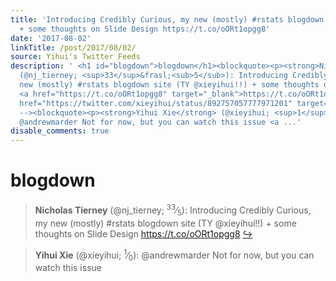 ```yaml
---
title: 'Introducing Credibly Curious, my new (mostly) #rstats blogdown site (TY @xieyihui!!)
  + some thoughts on Slide Design https://t.co/oORt1opgg8'
date: '2017-08-02'
linkTitle: /post/2017/08/02/
source: Yihui's Twitter Feeds
description: ' <h1 id="blogdown">blogdown</h1><blockquote><p><strong>Nicholas Tierney</strong>
  (@nj_tierney; <sup>33</sup>&frasl;<sub>5</sub>): Introducing Credibly Curious, my
  new (mostly) #rstats blogdown site (TY @xieyihui!!) + some thoughts on Slide Design
  <a href="https://t.co/oORt1opgg8" target="_blank">https://t.co/oORt1opgg8</a> <a
  href="https://twitter.com/xieyihui/status/892757057777971201" target="_blank">&#8618;</a></p></blockquote><!--
  --><blockquote><p><strong>Yihui Xie</strong> (@xieyihui; <sup>1</sup>&frasl;<sub>0</sub>):
  @andrewmarder Not for now, but you can watch this issue <a ...'
disable_comments: true
---
```

 <h1 id="blogdown">blogdown</h1><blockquote><p><strong>Nicholas Tierney</strong> (@nj_tierney; <sup>33</sup>&frasl;<sub>5</sub>): Introducing Credibly Curious, my new (mostly) #rstats blogdown site (TY @xieyihui!!) + some thoughts on Slide Design <a href="https://t.co/oORt1opgg8" target="_blank">https://t.co/oORt1opgg8</a> <a href="https://twitter.com/xieyihui/status/892757057777971201" target="_blank">&#8618;</a></p></blockquote><!-- --><blockquote><p><strong>Yihui Xie</strong> (@xieyihui; <sup>1</sup>&frasl;<sub>0</sub>): @andrewmarder Not for now, but you can watch this issue <a ...